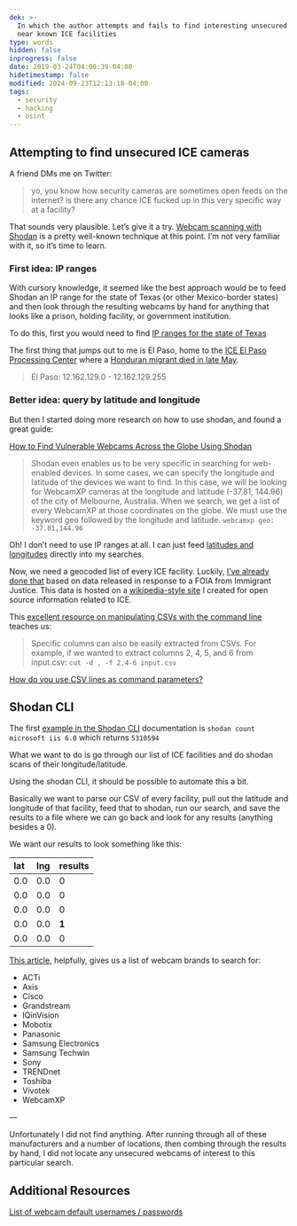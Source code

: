 ```yaml
---
dek: >-
  In which the author attempts and fails to find interesting unsecured webcams
  near known ICE facilities
type: words
hidden: false
inprogress: false
date: 2019-03-24T04:00:39-04:00
hidetimestamp: false
modified: 2024-09-23T12:13:18-04:00
tags:
  - security
  - hacking
  - osint
---
```


## Attempting to find unsecured ICE cameras

A friend DMs me on Twitter:

>yo, you know how security cameras are sometimes open feeds on the internet?
>is there any chance ICE fucked up in this very specific way at a facility?

That sounds very plausible. Let’s give it a try. [Webcam scanning with Shodan](https://www.vice.com/en_us/article/59vm4x/tool-exposed-cameras-map-shodan-python-github) is a pretty well-known technique at this point. I’m not very familiar with it, so it’s time to learn.

### First idea: IP ranges

With cursory knowledge, it seemed like the best approach would be to feed Shodan an IP range for the state of Texas (or other Mexico-border states) and then look through the resulting webcams by hand for anything that looks like a prison, holding facility, or government institution.

To do this, first you would need to find [IP ranges for the state of Texas](https://www.xmyip.com/ip-addresses/united--states/texas)

The first thing that jumps out to me is El Paso, home to the [ICE El Paso Processing Center](https://www.ice.gov/detention-facility/el-paso-processing-center) where a [Honduran migrant died in late May](https://www.nbcnews.com/news/latino/honduran-man-dies-ice-custody-texas-facility-n1025526).

>El Paso: 12.162.129.0 - 12.162.129.255

### Better idea: query by latitude and longitude

But then I started doing more research on how to use shodan, and found a great guide:

[How to Find Vulnerable Webcams Across the Globe Using Shodan](https://null-byte.wonderhowto.com/how-to/hack-like-pro-find-vulnerable-webcams-across-globe-using-shodan-0154830/)

>Shodan even enables us to be very specific in searching for web-enabled devices. In some cases, we can specify the longitude and latitude of the devices we want to find.
>In this case, we will be looking for WebcamXP cameras at the longitude and latitude (-37.81, 144.96) of the city of Melbourne, Australia. When we search, we get a list of every WebcamXP at those coordinates on the globe. We must use the keyword geo followed by the longitude and latitude.
>`webcamxp geo: -37.81,144.96`

Oh! I don’t need to use IP ranges at all. I can just feed [latitudes and longitudes](https://en.wikipedia.org/wiki/Geo-fence) directly into my searches.

Now, we need a geocoded list of every ICE facility. Luckily, [I’ve already done that](https://trackingice.com/wiki/List_of_holding_facilities) based on data released in response to a FOIA from Immigrant Justice. This data is hosted on a [wikipedia-style site](https://trackingice.com) I created for open source information related to ICE.

This [excellent resource on manipulating CSVs with the command line](https://bconnelly.net/posts/working_with_csvs_on_the_command_line/) teaches us:

>Specific columns can also be easily extracted from CSVs. For example, if we wanted to extract columns 2, 4, 5, and 6 from input.csv:
>`cut -d , -f 2,4-6 input.csv`

[How do you use CSV lines as command parameters?](https://unix.stackexchange.com/questions/41598/using-csv-line-as-command-parameters)

## Shodan CLI

The first [example in the Shodan CLI](https://cli.shodan.io/) documentation is `shodan count microsoft iis 6.0` which returns `5310594`

What we want to do is go through our list of ICE facilities and do shodan scans of their longitude/latitude.

Using the shodan CLI, it should be possible to automate this a bit.

Basically we want to parse our CSV of every facility, pull out the latitude and longitude of that facility, feed that to shodan, run our search, and save the results to a file where we can go back and look for any results (anything besides a 0).

We want our results to look something like this:

| lat | lng | results |
| :-- | :-- | :------ |
| 0.0 | 0.0 | 0       |
| 0.0 | 0.0 | 0       |
| 0.0 | 0.0 | 0       |
| 0.0 | 0.0 | **1**   |
| 0.0 | 0.0 | 0       |

[This article](https://null-byte.wonderhowto.com/how-to/hack-like-pro-find-vulnerable-webcams-across-globe-using-shodan-0154830/), helpfully, gives us a list of webcam brands to search for:

- ACTi
- Axis
- Cisco
- Grandstream
- IQinVision
- Mobotix
- Panasonic
- Samsung Electronics
- Samsung Techwin
- Sony
- TRENDnet
- Toshiba
- Vivotek
- WebcamXP

—

Unfortunately I did not find anything. After running through all of these manufacturers and a number of locations, then combing through the results by hand, I did not locate any unsecured webcams of interest to this particular search.

## Additional Resources

[List of webcam default usernames / passwords](https://www.a1securitycameras.com/technical-support/default-username-passwords-ip-addresses-for-surveillance-cameras/)
